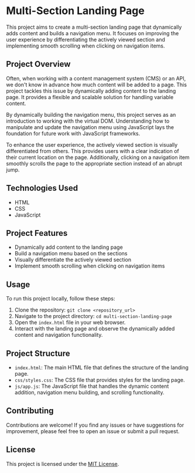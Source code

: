 # Multi-Section Landing Page

This project aims to create a multi-section landing page that dynamically adds content and builds a navigation menu. It focuses on improving the user experience by differentiating the actively viewed section and implementing smooth scrolling when clicking on navigation items.

## Project Overview

Often, when working with a content management system (CMS) or an API, we don't know in advance how much content will be added to a page. This project tackles this issue by dynamically adding content to the landing page. It provides a flexible and scalable solution for handling variable content.

By dynamically building the navigation menu, this project serves as an introduction to working with the virtual DOM. Understanding how to manipulate and update the navigation menu using JavaScript lays the foundation for future work with JavaScript frameworks.

To enhance the user experience, the actively viewed section is visually differentiated from others. This provides users with a clear indication of their current location on the page. Additionally, clicking on a navigation item smoothly scrolls the page to the appropriate section instead of an abrupt jump.

## Technologies Used

- HTML
- CSS
- JavaScript

## Project Features

- Dynamically add content to the landing page
- Build a navigation menu based on the sections
- Visually differentiate the actively viewed section
- Implement smooth scrolling when clicking on navigation items

## Usage

To run this project locally, follow these steps:

1. Clone the repository: `git clone <repository_url>`
2. Navigate to the project directory: `cd multi-section-landing-page`
3. Open the `index.html` file in your web browser.
4. Interact with the landing page and observe the dynamically added content and navigation functionality.

## Project Structure

- `index.html`: The main HTML file that defines the structure of the landing page.
- `css/styles.css`: The CSS file that provides styles for the landing page.
- `js/app.js`: The JavaScript file that handles the dynamic content addition, navigation menu building, and scrolling functionality.

## Contributing

Contributions are welcome! If you find any issues or have suggestions for improvement, please feel free to open an issue or submit a pull request.

## License

This project is licensed under the [MIT License](LICENSE).
